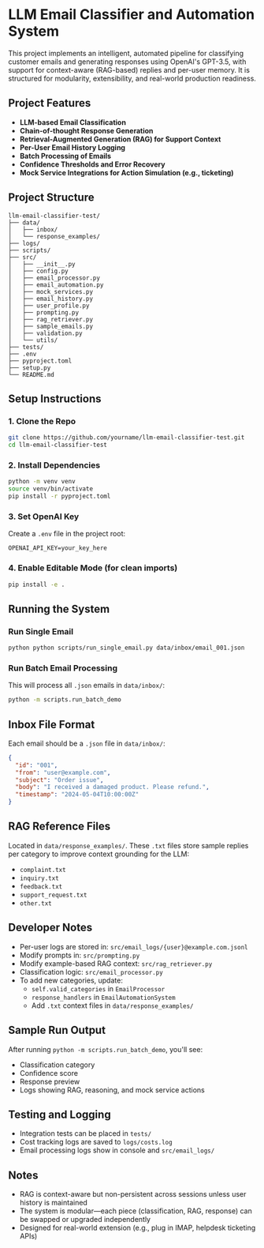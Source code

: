 # LLM Email Classifier and Automation System

This project implements an intelligent, automated pipeline for classifying customer emails and generating responses using OpenAI's GPT-3.5, with support for context-aware (RAG-based) replies and per-user memory. It is structured for modularity, extensibility, and real-world production readiness.

## Project Features

- **LLM-based Email Classification**
- **Chain-of-thought Response Generation**
- **Retrieval-Augmented Generation (RAG) for Support Context**
- **Per-User Email History Logging**
- **Batch Processing of Emails**
- **Confidence Thresholds and Error Recovery**
- **Mock Service Integrations for Action Simulation (e.g., ticketing)**

## Project Structure

```
llm-email-classifier-test/
├── data/
│   ├── inbox/                    
│   └── response_examples/        
├── logs/    
├── scripts/                    
├── src/
│   ├── __init__.py             
│   ├── config.py              
│   ├── email_processor.py       
│   ├── email_automation.py      
│   ├── mock_services.py        
│   ├── email_history.py         
│   ├── user_profile.py          
│   ├── prompting.py             
│   ├── rag_retriever.py        
│   ├── sample_emails.py         
│   ├── validation.py            
│   └── utils/                  
├── tests/                     
├── .env                       
├── pyproject.toml               
├── setup.py                    
└── README.md                    
```

## Setup Instructions

### 1. Clone the Repo

```bash
git clone https://github.com/yourname/llm-email-classifier-test.git
cd llm-email-classifier-test
```

### 2. Install Dependencies

```bash
python -m venv venv
source venv/bin/activate
pip install -r pyproject.toml
```

### 3. Set OpenAI Key

Create a `.env` file in the project root:

```env
OPENAI_API_KEY=your_key_here
```

### 4. Enable Editable Mode (for clean imports)

```bash
pip install -e .
```

## Running the System

### Run Single Email

```bash
python python scripts/run_single_email.py data/inbox/email_001.json

```

### Run Batch Email Processing

This will process all `.json` emails in `data/inbox/`:

```bash
python -m scripts.run_batch_demo
```

## Inbox File Format

Each email should be a `.json` file in `data/inbox/`:

```json
{
  "id": "001",
  "from": "user@example.com",
  "subject": "Order issue",
  "body": "I received a damaged product. Please refund.",
  "timestamp": "2024-05-04T10:00:00Z"
}
```

## RAG Reference Files

Located in `data/response_examples/`. These `.txt` files store sample replies per category to improve context grounding for the LLM:

* `complaint.txt`
* `inquiry.txt`
* `feedback.txt`
* `support_request.txt`
* `other.txt`

## Developer Notes

* Per-user logs are stored in: `src/email_logs/{user}@example.com.jsonl`
* Modify prompts in: `src/prompting.py`
* Modify example-based RAG context: `src/rag_retriever.py`
* Classification logic: `src/email_processor.py`
* To add new categories, update:
  * `self.valid_categories` in `EmailProcessor`
  * `response_handlers` in `EmailAutomationSystem`
  * Add `.txt` context files in `data/response_examples/`

## Sample Run Output

After running `python -m scripts.run_batch_demo`, you'll see:

* Classification category
* Confidence score
* Response preview
* Logs showing RAG, reasoning, and mock service actions

## Testing and Logging

* Integration tests can be placed in `tests/`
* Cost tracking logs are saved to `logs/costs.log`
* Email processing logs show in console and `src/email_logs/`

## Notes

* RAG is context-aware but non-persistent across sessions unless user history is maintained
* The system is modular—each piece (classification, RAG, response) can be swapped or upgraded independently
* Designed for real-world extension (e.g., plug in IMAP, helpdesk ticketing APIs)